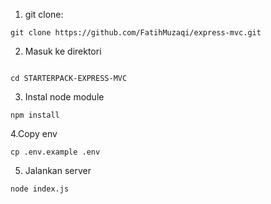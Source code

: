 1. git clone:

````
git clone https://github.com/FatihMuzaqi/express-mvc.git
````

2. Masuk ke direktori 
````

cd STARTERPACK-EXPRESS-MVC
````

3. Instal node module
````
npm install
````

4.Copy env
````
cp .env.example .env
````

5. Jalankan server
````
node index.js
````
